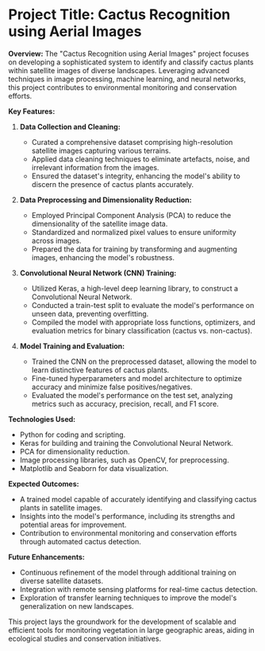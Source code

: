 # **Project Title: Cactus Recognition using Aerial Images**

**Overview:**
The "Cactus Recognition using Aerial Images" project focuses on developing a sophisticated system to identify and classify cactus plants within satellite images of diverse landscapes. Leveraging advanced techniques in image processing, machine learning, and neural networks, this project contributes to environmental monitoring and conservation efforts.

**Key Features:**

1. **Data Collection and Cleaning:**
   - Curated a comprehensive dataset comprising high-resolution satellite images capturing various terrains.
   - Applied data cleaning techniques to eliminate artefacts, noise, and irrelevant information from the images.
   - Ensured the dataset's integrity, enhancing the model's ability to discern the presence of cactus plants accurately.

2. **Data Preprocessing and Dimensionality Reduction:**
   - Employed Principal Component Analysis (PCA) to reduce the dimensionality of the satellite image data.
   - Standardized and normalized pixel values to ensure uniformity across images.
   - Prepared the data for training by transforming and augmenting images, enhancing the model's robustness.

3. **Convolutional Neural Network (CNN) Training:**
   - Utilized Keras, a high-level deep learning library, to construct a Convolutional Neural Network.
   - Conducted a train-test split to evaluate the model's performance on unseen data, preventing overfitting.
   - Compiled the model with appropriate loss functions, optimizers, and evaluation metrics for binary classification (cactus vs. non-cactus).

4. **Model Training and Evaluation:**
   - Trained the CNN on the preprocessed dataset, allowing the model to learn distinctive features of cactus plants.
   - Fine-tuned hyperparameters and model architecture to optimize accuracy and minimize false positives/negatives.
   - Evaluated the model's performance on the test set, analyzing metrics such as accuracy, precision, recall, and F1 score.

**Technologies Used:**
- Python for coding and scripting.
- Keras for building and training the Convolutional Neural Network.
- PCA for dimensionality reduction.
- Image processing libraries, such as OpenCV, for preprocessing.
- Matplotlib and Seaborn for data visualization.

**Expected Outcomes:**
- A trained model capable of accurately identifying and classifying cactus plants in satellite images.
- Insights into the model's performance, including its strengths and potential areas for improvement.
- Contribution to environmental monitoring and conservation efforts through automated cactus detection.

**Future Enhancements:**
- Continuous refinement of the model through additional training on diverse satellite datasets.
- Integration with remote sensing platforms for real-time cactus detection.
- Exploration of transfer learning techniques to improve the model's generalization on new landscapes.

This project lays the groundwork for the development of scalable and efficient tools for monitoring vegetation in large geographic areas, aiding in ecological studies and conservation initiatives.

